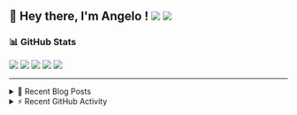 ## 👋 Hey there, I'm Angelo ! ![](https://img.shields.io/badge/Intel-Core_i5_12th-0071C5?style=for-the-badge&logo=intel&logoColor=white) <a href="https://www.buymeacoffee.com/angelodotnet" target="_blank"><img src="https://img.shields.io/badge/Buy%20Me%20A%20Coffee-FFDD00.svg?style=for-the-badge&logo=Buy-Me-A-Coffee&logoColor=black"></a>

### 📊 GitHub Stats
![](http://github-profile-summary-cards.vercel.app/api/cards/profile-details?username=angelodotnet&theme=darcula)
![](http://github-profile-summary-cards.vercel.app/api/cards/repos-per-language?username=angelodotnet&theme=dracula)
![](http://github-profile-summary-cards.vercel.app/api/cards/most-commit-language?username=angelodotnet&theme=dracula)
![](http://github-profile-summary-cards.vercel.app/api/cards/stats?username=angelodotnet&theme=dracula)
![](http://github-profile-summary-cards.vercel.app/api/cards/productive-time?username=angelodotnet&theme=dracula&utcOffset=8)

---

<details>
  <summary>📝 Recent Blog Posts</summary>

  <!-- BLOG-POST-LIST:START -->
- [How to secure minimal api microservices with asp.net core identity](https://dev.to/angelodotnet/how-to-secure-minimal-api-microservices-with-aspnet-core-identity-2o68)
- [How to connect two microservices with RabbitMQ](https://dev.to/angelodotnet/example-of-microservice-communication-with-rabbitmq-3b2f)
- [How to create a simple appointment calendar](https://dev.to/angelodotnet/example-to-create-a-appointment-calendar-477n)
- [Docker configurations for .NET applications and more](https://dev.to/angelodotnet/docker-configurations-for-net-applications-and-more-1pg8)
- [How to create a background email sender with outbox pattern integration](https://dev.to/angelodotnet/example-to-create-a-background-email-sender-with-outbox-pattern-integration-4cdl)
<!-- BLOG-POST-LIST:END -->
  
</details>

<details>
  <summary> ⚡ Recent GitHub Activity</summary>

  <!--START_SECTION:activity-->
1. 🚀 Published release [GSWCloudApp.Common 1.0.81](https://github.com/AngeloDotNet/GSWCloudApp/releases/tag/Common_v1.0.81) in [AngeloDotNet/GSWCloudApp](https://github.com/AngeloDotNet/GSWCloudApp)
2. 🎉 Merged PR [#106](https://github.com/AngeloDotNet/GSWCloudApp/pull/106) in [AngeloDotNet/GSWCloudApp](https://github.com/AngeloDotNet/GSWCloudApp)
3. 💪 Opened PR [#106](https://github.com/AngeloDotNet/GSWCloudApp/pull/106) in [AngeloDotNet/GSWCloudApp](https://github.com/AngeloDotNet/GSWCloudApp)
4. 🚀 Published release [GSWCloudApp.Common 1.0.80](https://github.com/AngeloDotNet/GSWCloudApp/releases/tag/Common_v1.0.80) in [AngeloDotNet/GSWCloudApp](https://github.com/AngeloDotNet/GSWCloudApp)
5. 🎉 Merged PR [#105](https://github.com/AngeloDotNet/GSWCloudApp/pull/105) in [AngeloDotNet/GSWCloudApp](https://github.com/AngeloDotNet/GSWCloudApp)
<!--END_SECTION:activity-->

</details>
